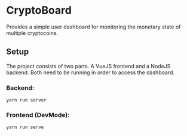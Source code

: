 # CryptoBoard

Provides a simple user dashboard for monitoring the monetary state of multiple cryptocoins.

## Setup

The project consists of two parts. A VueJS frontend and a NodeJS backend. Both need to be running in order to access
the dashboard.

### Backend:
`yarn run server`

### Frontend (DevMode):
`yarn run serve`